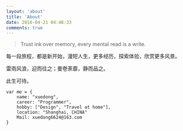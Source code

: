 ```yaml
---
layout: 'about'
title: 'About'
date: 2016-04-21 04:48:33
comments: true
---
```


> Trust ink over memory, every mental read is a write.


每一段旅程，都是新开始，漫短人生，更多经历，探索体验，欣赏更多风景。

雷雨风浪，迎而往之；曼卷荼蘼，静而品之。

此生可待。

```
var me = {
	name: "xuedong",
	career: "Programmer",
	hobby: ["Design", "Travel at home"],
	location: "Shanghai, CHINA"
	Mail: xuedong6624@163.com
}
```
